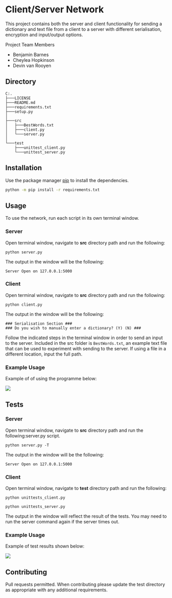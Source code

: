 # Client/Server Network

This project contains both the server and client functionality for sending a dictionary and text file from a client to a server with different serialisation, encryption and input/output options.

Project Team Members
- Benjamin Barnes
- Cheylea Hopkinson
- Devin van Rooyen

## Directory
```
C:.
├───LICENSE
├───README.md
├───requirements.txt
├───setup.py
│
├───src
│   ├───BestWords.txt
│   ├───client.py
│   └───server.py
│
└───test
    ├───unittest_client.py
    └───unittest_server.py
```

## Installation

Use the package manager [pip](https://pip.pypa.io/en/stable/) to install the dependencies.

```bash
python -m pip install -r requirements.txt
```

## Usage
To use the network, run each script in its own terminal window.

### Server 
Open terminal window, navigate to **src** directory path and run the following:
```
python server.py
```

The output in the window will be the following:
```
Server Open on 127.0.0.1:5000
```

### Client
Open terminal window, navigate to **src** directory path and run the following:
```
python client.py
```
The output in the window will be the following:
```
### Serialisation Section ###
### Do you wish to manually enter a dictionary? (Y) (N) ###
```
Follow the indicated steps in the terminal window in order to send an input to the server. Included in the src folder is `BestWords.txt`, an example text file that can be used to experiment with sending to the server. 
If using a file in a different location, input the full path.

### Example Usage
Example of of using the programme below:

![](https://i.imgur.com/mtrcL7p.gif)


## Tests
### Server 
Open terminal window, navigate to **src** directory path and run the following:server.py script.
```
python server.py -T
```

The output in the window will be the following:
```
Server Open on 127.0.0.1:5000
```

### Client
Open terminal window, navigate to **test** directory path and run the following:
```
python unittests_client.py
```
```
python unittests_server.py
```
The output in the window will reflect the result of the tests. You may need to run the server command again if the server times out.

### Example Usage
Example of test results shown below:

![](https://i.imgur.com/zdxNLBM.gif)


## Contributing
Pull requests permitted. When contributing please update the test directory as appropriate with any additional requirements. 
